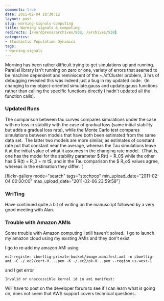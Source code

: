 ```yaml
---
comments: true
date: 2011-02-04 18:30:12
layout: post
slug: warning-signals-computing
title: Warning signals & computing
redirects: [/wordpress/archives/938, /archives/938]
categories:
- Stochastic Population Dynamics
tags:
- warning-signals
---
```


Morning has been rather difficult trying to get simulations up and running.  Parallel library isn't running on zero or one, variety of errors that seemed to be machine dependent and reminiscent of the ~./sfCluster problem, 3 hrs of debugging revealed this was indeed just a bug in my updated code.  (In changing to my object-oriented simulate.gauss and update.gauss functions rather than calling the specific functions directly I hadn't updated all the function calls).


### Updated Runs


The comparison between tau curves compares simulations under the case with no loss in stability with the case of gradual loss (same initial stability but adds a gradual loss rate), while the Monte Carlo test compares simulations between models that have both been estimated from the same data set.  The latter two models are more similar, as estimates of constant rate put that constant near the average, whereas the Tau simulations leave it at the initial value of what it assumes in the changing rate model.  (That is, one has the model for the stability parameter $ R(t) = R_0$ while the other has $ R(t) = R_0 + m t$, and in the Tau comparison the $ R_o$ values agree, whereas in the estimation they differ.  )

[flickr-gallery mode="search" tags="stochpop" min_upload_date="2011-02-04 00:00:00" max_upload_date="2011-02-06 23:59:59"]



### WriTing


Have continued quite a bit of writing on the manuscript followed by a very good meeting with Alan.


### Trouble with Amazon AMIs


Some trouble with Amazon computing I still haven't solved.  I go to launch my amazon cloud using my existing AMIs and they don't exist

I go to re-add my amazon AMI using

    
    ec2-register cboettig-private-bucket/image.manifest.xml -n cboettig-ami -C ~/.ec2/cert-H....pem -K ~/.ec2/pk-H...pem --region us-west-1
    


and I get error

    
    Invalid or unaccessible kernel id in ami manifest:
    


Will have to post on the developer forum to see if I can learn what is going on, does not seem that AWS support covers technical questions.
